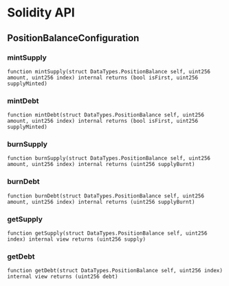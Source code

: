 # Solidity API

## PositionBalanceConfiguration

### mintSupply

```solidity
function mintSupply(struct DataTypes.PositionBalance self, uint256 amount, uint256 index) internal returns (bool isFirst, uint256 supplyMinted)
```

### mintDebt

```solidity
function mintDebt(struct DataTypes.PositionBalance self, uint256 amount, uint256 index) internal returns (bool isFirst, uint256 supplyMinted)
```

### burnSupply

```solidity
function burnSupply(struct DataTypes.PositionBalance self, uint256 amount, uint256 index) internal returns (uint256 supplyBurnt)
```

### burnDebt

```solidity
function burnDebt(struct DataTypes.PositionBalance self, uint256 amount, uint256 index) internal returns (uint256 supplyBurnt)
```

### getSupply

```solidity
function getSupply(struct DataTypes.PositionBalance self, uint256 index) internal view returns (uint256 supply)
```

### getDebt

```solidity
function getDebt(struct DataTypes.PositionBalance self, uint256 index) internal view returns (uint256 debt)
```


